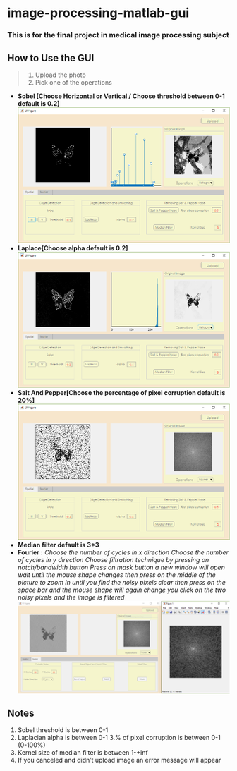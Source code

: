 # image-processing-matlab-gui
### This is for the final project in medical image processing subject

## How to Use the GUI 
> 1) Upload the photo 
> 2) Pick one of the operations 
* **Sobel  [Choose Horizontal or Vertical / Choose threshold between 0-1 default is 0.2]**
![sobel filter](sobel.PNG)
* **Laplace[Choose alpha default is 0.2]**
![laplace  filter](laplace.PNG)
* **Salt And Pepper[Choose the percentage of pixel corruption default is 20%]**
![Salt and Pepper](sandp.PNG)
* **Median filter default is 3*3**
* **Fourier :**
*Choose the number of cycles in x direction*
*Choose the number of cycles in y direction*
*Choose filtration technique by pressing on notch/bandwidth button*
*Press on mask button  a new window will open wait until the mouse shape changes then press on the middle of the picture to zoom in until you find the noisy pixels clear then press on the space bar and the mouse shape will again change you click on the two noisy pixels and the image is filtered*  
![mask filter](mask.PNG)
## Notes
1. Sobel threshold is between 0-1
2. Laplacian alpha is between 0-1
3.% of pixel corruption is between 0-1 (0-100%) 
4. Kernel size of median filter is between 1-+inf
5. If you canceled and didn’t upload image an error message will appear  



